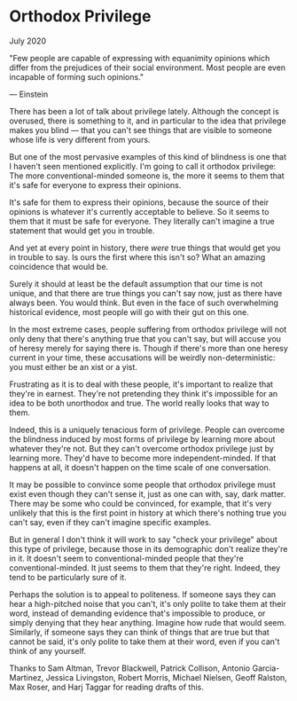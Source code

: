 # Orthodox Privilege

July 2020

"Few people are capable of expressing with equanimity opinions which differ from the prejudices of their social environment. Most people are even incapable of forming such opinions."

— Einstein

There has been a lot of talk about privilege lately. Although the concept is overused, there is something to it, and in particular to the idea that privilege makes you blind — that you can't see things that are visible to someone whose life is very different from yours.

But one of the most pervasive examples of this kind of blindness is one that I haven't seen mentioned explicitly. I'm going to call it orthodox privilege: The more conventional-minded someone is, the more it seems to them that it's safe for everyone to express their opinions.

It's safe for them to express their opinions, because the source of their opinions is whatever it's currently acceptable to believe. So it seems to them that it must be safe for everyone. They literally can't imagine a true statement that would get you in trouble.

And yet at every point in history, there _were_ true things that would get you in trouble to say. Is ours the first where this isn't so? What an amazing coincidence that would be.

Surely it should at least be the default assumption that our time is not unique, and that there are true things you can't say now, just as there have always been. You would think. But even in the face of such overwhelming historical evidence, most people will go with their gut on this one.

In the most extreme cases, people suffering from orthodox privilege will not only deny that there's anything true that you can't say, but will accuse you of heresy merely for saying there is. Though if there's more than one heresy current in your time, these accusations will be weirdly non-deterministic: you must either be an xist or a yist.

Frustrating as it is to deal with these people, it's important to realize that they're in earnest. They're not pretending they think it's impossible for an idea to be both unorthodox and true. The world really looks that way to them.

Indeed, this is a uniquely tenacious form of privilege. People can overcome the blindness induced by most forms of privilege by learning more about whatever they're not. But they can't overcome orthodox privilege just by learning more. They'd have to become more independent-minded. If that happens at all, it doesn't happen on the time scale of one conversation.

It may be possible to convince some people that orthodox privilege must exist even though they can't sense it, just as one can with, say, dark matter. There may be some who could be convinced, for example, that it's very unlikely that this is the first point in history at which there's nothing true you can't say, even if they can't imagine specific examples.

But in general I don't think it will work to say "check your privilege" about this type of privilege, because those in its demographic don't realize they're in it. It doesn't seem to conventional-minded people that they're conventional-minded. It just seems to them that they're right. Indeed, they tend to be particularly sure of it.

Perhaps the solution is to appeal to politeness. If someone says they can hear a high-pitched noise that you can't, it's only polite to take them at their word, instead of demanding evidence that's impossible to produce, or simply denying that they hear anything. Imagine how rude that would seem. Similarly, if someone says they can think of things that are true but that cannot be said, it's only polite to take them at their word, even if you can't think of any yourself.

Thanks to Sam Altman, Trevor Blackwell, Patrick Collison, Antonio Garcia-Martinez, Jessica Livingston, Robert Morris, Michael Nielsen, Geoff Ralston, Max Roser, and Harj Taggar for reading drafts of this.